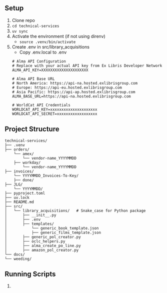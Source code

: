 ## Setup

1. Clone repo
2. `cd technical-services`
3. `uv sync`
4. Activate the environment (if not using direnv)
   - `source .venv/bin/activate`
5. Create .env in src/library_acquisitions
   - Copy .env.local to .env
    ```
    # Alma API Configuration
    # Replace with your actual API key from Ex Libris Developer Network
    ALMA_API_KEY=XXXXXXXXXXXXXXXXXXXXX

    # Alma API Base URL 
    # North America: https://api-na.hosted.exlibrisgroup.com
    # Europe: https://api-eu.hosted.exlibrisgroup.com  
    # Asia Pacific: https://api-ap.hosted.exlibrisgroup.com
    ALMA_BASE_URL=https://api-na.hosted.exlibrisgroup.com

    # WorldCat API Credentials
    WORLDCAT_API_KEY=xxxxxxxxxxxxxxxxxxxxx
    WORLDCAT_API_SECRET=xxxxxxxxxxxxxxxxxx
    ```

## Project Structure

```
technical-services/
├── .venv
├── orders/
    └── amex/
        └── vendor-name_YYYYMMDD
    ├── workday/
        └── vendor-name_YYYYMMDD
├── invoices/
    └── YYYYMMDD_Invoices-To-Key/
    ├── done/
├── JLG/
    └── YYYYMMDD/
├── pyproject.toml
├── uv.lock
├── README.md
├── src/
│   └── library_acquisitions/   # Snake_case for Python package
│       ├── __init__.py
│       ├── .env
│       ├── templates/
│           └── generic_book_template.json
│           ├── generic_films_template.json
│       ├── generic_pol_creator.py
│       ├── oclc_helpers.py
│       ├── alma_create_po_line.py
│       ├── amazon_pol_creator.py
└── docs/
└── weeding/
```

## Running Scripts

1. 